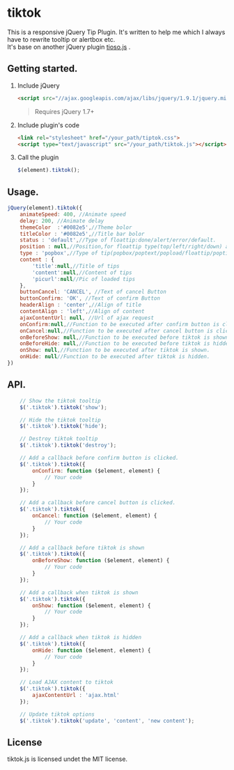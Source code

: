 # tiktok
This is a responsive jQuery Tip Plugin.
It's written to help me which I always have to rewrite tooltip or alertbox etc.<br>
It's base on another jQuery plugin [tioso.js](https://github.com/object505/tipso) .

## Getting started.
1. Include jQuery

	```html
	<script src="//ajax.googleapis.com/ajax/libs/jquery/1.9.1/jquery.min.js"></script>
	```

	>Requires jQuery 1.7+

2. Include plugin's code

	```html
	<link rel="stylesheet" href="/your_path/tiptok.css">
	<script type="text/javascript" src="/your_path/tiktok.js"></script>
	```

3. Call the plugin

	```js
	$(element).tiktok();
	```

## Usage.


```js
jQuery(element).tiktok({
	animateSpeed: 400, //Animate speed
	delay: 200, //Animate delay
	themeColor  :'#0082e5',//Theme bolor
	titleColor : '#0082e5',//Title bar bolor
	status : 'default',//Type of floattip:done/alert/error/default.
	position : null,//Position,for floattip type(top/left/right/down) and poptip type(top/middle/bottom)
	type : 'popbox',//Type of tip(popbox/poptext/popload/floattip/poptip)
	content : {
		'title':null,//Title of tips
		'content':null,//Content of tips
		'picurl':null//Pic of loaded tips
	},
	buttonCancel: 'CANCEL', //Text of cancel Button
	buttonConfirm: 'OK', //Text of confirm Button
	headerAlign : 'center',//Align of title
	contentAlign : 'left',//Align of content
	ajaxContentUrl: null, //Url of ajax request
	onConfirm:null,//Function to be executed after confirm button is clicked.
	onCancel:null,//Function to be executed after cancel button is clicked.
	onBeforeShow: null,//Function to be executed before tiktok is shown.
    onBeforeHide: null,//Function to be executed before tiktok is hidden.
	onShow: null,//Function to be executed after tiktok is shown.
	onHide: null//Function to be executed after tiktok is hidden.
})
```

## API.

```js
    // Show the tiktok tooltip
    $('.tiktok').tiktok('show');

    // Hide the tiktok tooltip
    $('.tiktok').tiktok('hide');

    // Destroy tiktok tooltip
    $('.tiktok').tiktok('destroy');

    // Add a callback before confirm button is clicked.
    $('.tiktok').tiktok({
        onConfirm: function ($element, element) {
            // Your code
        }
    });

    // Add a callback before cancel button is clicked.
    $('.tiktok').tiktok({
        onCancel: function ($element, element) {
            // Your code
        }
    });

    // Add a callback before tiktok is shown
    $('.tiktok').tiktok({
        onBeforeShow: function ($element, element) {
            // Your code
        }
    });

    // Add a callback when tiktok is shown
    $('.tiktok').tiktok({
        onShow: function ($element, element) {
            // Your code
        }
    });

    // Add a callback when tiktok is hidden
    $('.tiktok').tiktok({
        onHide: function ($element, element) {
            // Your code
        }
    });

    // Load AJAX content to tiktok
    $('.tiktok').tiktok({ 
        ajaxContentUrl : 'ajax.html'
    });

    // Update tiktok options
    $('.tiktok').tiktok('update', 'content', 'new content');
```

## License 

tiktok.js is licensed undet the MIT license.
